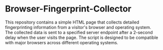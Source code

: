 # Browser-Fingerprint-Collector
This repository contains a simple HTML page that collects detailed fingerprinting information from a visitor's browser and operating system. The collected data is sent to a specified server endpoint after a 2-second delay when the user visits the page. The script is designed to be compatible with major browsers across different operating systems.
